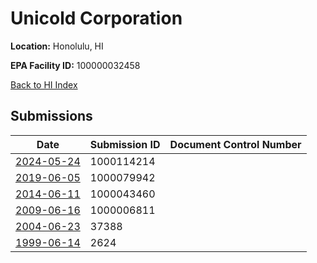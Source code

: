 # Unicold Corporation

**Location:** Honolulu, HI

**EPA Facility ID:** 100000032458

[Back to HI Index](../../index.md)

## Submissions

| Date | Submission ID | Document Control Number |
|------|--------------|-------------------------|
| [2024-05-24](submissions/1000114214.md) | 1000114214 |  |
| [2019-06-05](submissions/1000079942.md) | 1000079942 |  |
| [2014-06-11](submissions/1000043460.md) | 1000043460 |  |
| [2009-06-16](submissions/1000006811.md) | 1000006811 |  |
| [2004-06-23](submissions/37388.md) | 37388 |  |
| [1999-06-14](submissions/2624.md) | 2624 |  |
